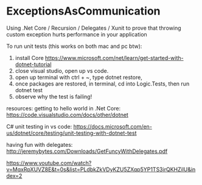 # ExceptionsAsCommunication
Using .Net Core / Recursion / Delegates / Xunit to prove that throwing custom exception hurts performance in your application

To run unit tests (this works on both mac and pc btw):
1. install Core https://www.microsoft.com/net/learn/get-started-with-dotnet-tutorial 
2. close visual studio, open up vs code.
3. open up terminal with ctrl + ~, type dotnet restore,
4. once packages are restored, in terminal, cd into Logic.Tests, then run dotnet test
5. observe why the test is failing! 

resources:
getting to hello world in .Net Core: https://code.visualstudio.com/docs/other/dotnet

C# unit testing in vs code: https://docs.microsoft.com/en-us/dotnet/core/testing/unit-testing-with-dotnet-test

having fun with delegates: http://jeremybytes.com/Downloads/GetFuncyWithDelegates.pdf

https://www.youtube.com/watch?v=MqxRpXUVZ8E&t=0s&list=PLdbkZkVDyKZU5ZXqp5YP1TS3irQKHZilU&index=2
